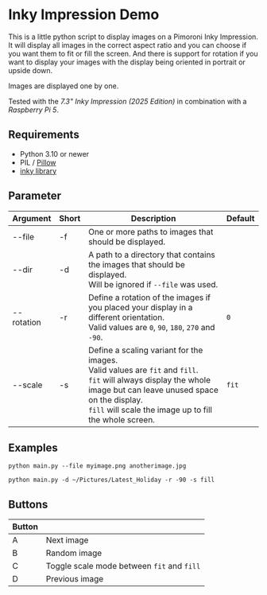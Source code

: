 # Inky Impression Demo

This is a little python script to display images on a Pimoroni Inky Impression. It will display all images in the correct aspect ratio and you can choose if you want them to fit or fill the screen. And there is support for rotation if you want to display your images with the display being oriented in portrait or upside down.

Images are displayed one by one. 

Tested with the *7.3" Inky Impression (2025 Edition)* in combination with a *Raspberry Pi 5*.

## Requirements

- Python 3.10 or newer
- PIL / [Pillow](https://pillow.readthedocs.io/en/stable/?badge=latest)
- [inky library](https://github.com/pimoroni/inky)

## Parameter

| Argument   | Short | Description                                                  | Default |
| ---------- | ----- | ------------------------------------------------------------ | ------- |
| --file     | -f    | One or more paths to images that should be displayed.        |         |
| --dir      | -d    | A path to a directory that contains the images that should be displayed.<br />Will be ignored if `--file` was used. |         |
| --rotation | -r    | Define a rotation of the images if you placed your display in a different orientation.<br />Valid values are `0`, `90`, `180`, `270` and `-90`. | `0`     |
| --scale    | -s    | Define a scaling variant for the images.<br />Valid values are `fit` and `fill`.<br />`fit` will always display the whole image but can leave unused space on the display.<br />`fill` will scale the image up to fill the whole screen. | `fit`   |

## Examples

```shell
python main.py --file myimage.png anotherimage.jpg
```

```shell
python main.py -d ~/Pictures/Latest_Holiday -r -90 -s fill
```

## Buttons

| Button |                                            |
| ------ | ------------------------------------------ |
| A      | Next image                                 |
| B      | Random image                               |
| C      | Toggle scale mode between `fit` and `fill` |
| D      | Previous image                             |